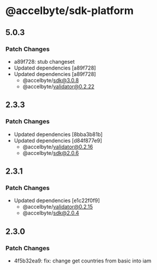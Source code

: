 # @accelbyte/sdk-platform

## 5.0.3

### Patch Changes

- a89f728: stub changeset
- Updated dependencies [a89f728]
- Updated dependencies [a89f728]
  - @accelbyte/sdk@3.0.8
  - @accelbyte/validator@0.2.22

## 2.3.3

### Patch Changes

- Updated dependencies [8bba3b81b]
- Updated dependencies [d84f877e9]
  - @accelbyte/validator@0.2.16
  - @accelbyte/sdk@2.0.6

## 2.3.1

### Patch Changes

- Updated dependencies [e1c22f0f9]
  - @accelbyte/validator@0.2.15
  - @accelbyte/sdk@2.0.4

## 2.3.0

### Patch Changes

- 4f5b32ea9: fix: change get countries from basic into iam
